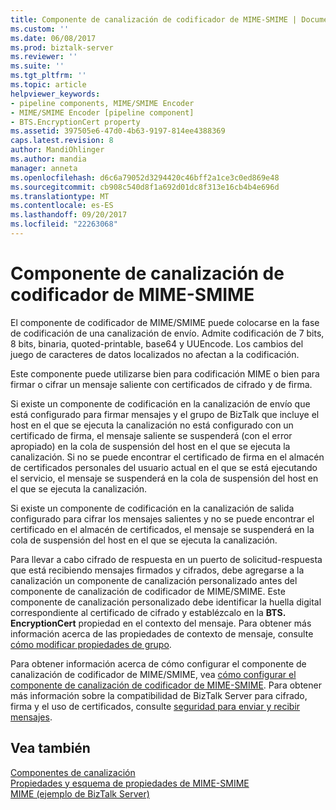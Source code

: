 ```yaml
---
title: Componente de canalización de codificador de MIME-SMIME | Documentos de Microsoft
ms.custom: ''
ms.date: 06/08/2017
ms.prod: biztalk-server
ms.reviewer: ''
ms.suite: ''
ms.tgt_pltfrm: ''
ms.topic: article
helpviewer_keywords:
- pipeline components, MIME/SMIME Encoder
- MIME/SMIME Encoder [pipeline component]
- BTS.EncryptionCert property
ms.assetid: 397505e6-47d0-4b63-9197-814ee4388369
caps.latest.revision: 8
author: MandiOhlinger
ms.author: mandia
manager: anneta
ms.openlocfilehash: d6c6a79052d3294420c46bff2a1ce3c0ed869e48
ms.sourcegitcommit: cb908c540d8f1a692d01dc8f313e16cb4b4e696d
ms.translationtype: MT
ms.contentlocale: es-ES
ms.lasthandoff: 09/20/2017
ms.locfileid: "22263068"
---
```

# <a name="mime-smime-encoder-pipeline-component"></a>Componente de canalización de codificador de MIME-SMIME
El componente de codificador de MIME/SMIME puede colocarse en la fase de codificación de una canalización de envío. Admite codificación de 7 bits, 8 bits, binaria, quoted-printable, base64 y UUEncode. Los cambios del juego de caracteres de datos localizados no afectan a la codificación.  
  
 Este componente puede utilizarse bien para codificación MIME o bien para firmar o cifrar un mensaje saliente con certificados de cifrado y de firma.  
  
 Si existe un componente de codificación en la canalización de envío que está configurado para firmar mensajes y el grupo de BizTalk que incluye el host en el que se ejecuta la canalización no está configurado con un certificado de firma, el mensaje saliente se suspenderá (con el error apropiado) en la cola de suspensión del host en el que se ejecuta la canalización. Si no se puede encontrar el certificado de firma en el almacén de certificados personales del usuario actual en el que se está ejecutando el servicio, el mensaje se suspenderá en la cola de suspensión del host en el que se ejecuta la canalización.  
  
 Si existe un componente de codificación en la canalización de salida configurado para cifrar los mensajes salientes y no se puede encontrar el certificado en el almacén de certificados, el mensaje se suspenderá en la cola de suspensión del host en el que se ejecuta la canalización.  
  
 Para llevar a cabo cifrado de respuesta en un puerto de solicitud-respuesta que está recibiendo mensajes firmados y cifrados, debe agregarse a la canalización un componente de canalización personalizado antes del componente de canalización de codificador de MIME/SMIME. Este componente de canalización personalizado debe identificar la huella digital correspondiente al certificado de cifrado y establézcalo en la **BTS. EncryptionCert** propiedad en el contexto del mensaje. Para obtener más información acerca de las propiedades de contexto de mensaje, consulte [cómo modificar propiedades de grupo](../core/how-to-modify-group-properties.md).  
  
 Para obtener información acerca de cómo configurar el componente de canalización de codificador de MIME/SMIME, vea [cómo configurar el componente de canalización de codificador de MIME-SMIME](../core/how-to-configure-the-mime-smime-encoder-pipeline-component.md). Para obtener más información sobre la compatibilidad de BizTalk Server para cifrado, firma y el uso de certificados, consulte [seguridad para enviar y recibir mensajes](../core/security-for-sending-and-receiving-messages.md).  
  
## <a name="see-also"></a>Vea también  
 [Componentes de canalización](../core/pipeline-components.md)   
 [Propiedades y esquema de propiedades de MIME-SMIME](../core/mime-smime-property-schema-and-properties.md)   
 [MIME (ejemplo de BizTalk Server)](../core/mime-biztalk-server-sample.md)